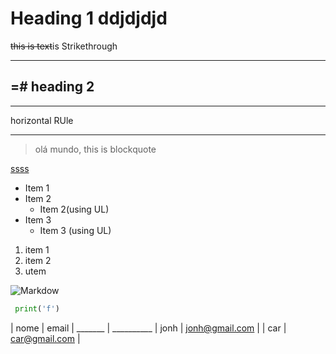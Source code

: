 <!-- Headings -->
# Heading 1 ddjdjdjd
<!-- Strikethrough -->

~~this is text~~is Strikethrough
<!-- Horizontal Rule -->

---
=# heading 2
---
---
horizontal RUle
___
<!-- Strong ->
** this text** is strong

<!-- blockquote -->
> olá mundo, this is blockquote

<!-- links -->
[ssss](https://www.youtube.com/watch?v=HUBNt18RFbo "saaaa")

<!-- UL -->
* Item 1
* Item 2
  * Item 2(using UL)
* Item 3
  * Item 3 (using UL)
 
 <!-- OL -->
 1. item 1
 1. item 2
  1. utem

<!-- Images -->
![Markdow](https://i.pinimg.com/originals/de/f6/96/def69643889ee29e232637646e839064.jpg)

<!-- Github Markdown -->

<!-- Code Blocks -->
```python
 print('f')
```

<!-- Tables -->
| nome | email |
_______ | __________
| jonh | jonh@gmail.com |
| car  | car@gmail.com |

